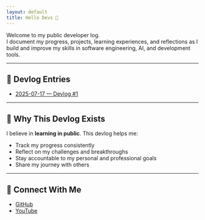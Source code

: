 ```yaml
---
layout: default
title: Hello Devs 📓
---
```

<link rel="stylesheet" href="{{ '/assets/css/style.css' | relative_url }}">

Welcome to my public developer log.  
I document my progress, projects, learning experiences, and reflections as I build and improve my skills in software engineering, AI, and development tools.

---

## 📅 Devlog Entries
- [2025-07-17 — Devlog #1]({{site.baseurl}}/logs/2025-07-17/)
<!-- Add new logs here as you go -->

---

## 🎯 Why This Devlog Exists
I believe in **learning in public**.
This devlog helps me:
- Track my progress consistently
- Reflect on my challenges and breakthroughs
- Stay accountable to my personal and professional goals
- Share my journey with others

---

## 🔗 Connect With Me
- [GitHub](https://github.com/IntScription)
- [YouTube](https://www.youtube.com/@idkythisisme)

